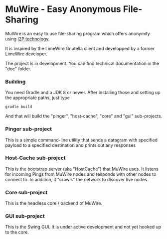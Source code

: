# MuWire - Easy Anonymous File-Sharing

MuWire is an easy to use file-sharing program which offers anonymity using [I2P technology](http://geti2p.net).

It is inspired by the LimeWire Gnutella client and developped by a former LimeWire developer.

The project is in development.  You can find technical documentation in the "doc" folder.

### Building

You need Gradle and a JDK 8 or newer.  After installing those and setting up the appropriate paths, just type

```
gradle build
```

And that will build the "pinger", "host-cache", "core" and "gui" sub-projects.

### Pinger sub-project

This is a simple command-line utility that sends a datagram with specified payload to a specified destination and prints out any responses

### Host-Cache sub-project

This is the bootstrap server (aka "HostCache") that MuWire uses.  It listens for incoming Pings from MuWire nodes and responds with other nodes to connect to.  In addition, it "crawls" the network to discover live nodes.

### Core sub-project
This is the headless core / backend of MuWire.

### GUI sub-project
This is the Swing GUI.  It is under active development and not yet hooked up to the core.

